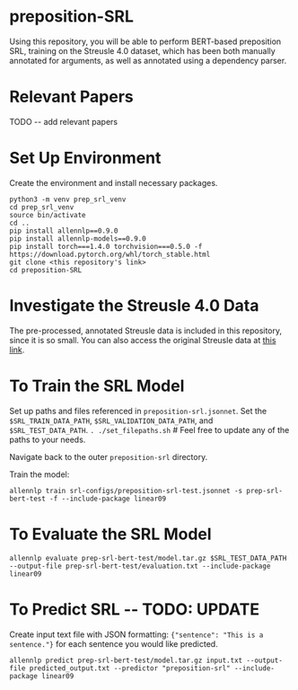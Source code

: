 # preposition-SRL
Using this repository, you will be able to perform BERT-based preposition SRL, training on the Streusle 4.0 dataset, which has been both manually annotated for arguments, as well as annotated using a dependency parser.

# Relevant Papers
TODO -- add relevant papers

# Set Up Environment
Create the environment and install necessary packages.
```
python3 -m venv prep_srl_venv
cd prep_srl_venv
source bin/activate
cd ..
pip install allennlp==0.9.0
pip install allennlp-models==0.9.0
pip install torch===1.4.0 torchvision===0.5.0 -f https://download.pytorch.org/whl/torch_stable.html
git clone <this repository's link>
cd preposition-SRL
```

# Investigate the Streusle 4.0 Data
The pre-processed, annotated Streusle data is included in this repository, since it is so small. You can also access the original Streusle data at [this link](https://github.com/nert-nlp/streusle).

# To Train the SRL Model
Set up paths and files referenced in ```preposition-srl.jsonnet```. Set the ```$SRL_TRAIN_DATA_PATH```, ```$SRL_VALIDATION_DATA_PATH```, and ```$SRL_TEST_DATA_PATH```.
```. ./set_filepaths.sh``` # Feel free to update any of the paths to your needs.

Navigate back to the outer ```preposition-srl``` directory.

Train the model:
```
allennlp train srl-configs/preposition-srl-test.jsonnet -s prep-srl-bert-test -f --include-package linear09
```

# To Evaluate the SRL Model
```
allennlp evaluate prep-srl-bert-test/model.tar.gz $SRL_TEST_DATA_PATH --output-file prep-srl-bert-test/evaluation.txt --include-package linear09
```

# To Predict SRL -- TODO: UPDATE
Create input text file with JSON formatting: ```{"sentence": "This is a sentence."}``` for each sentence you would like predicted.
```
allennlp predict prep-srl-bert-test/model.tar.gz input.txt --output-file predicted_output.txt --predictor "preposition-srl" --include-package linear09
```